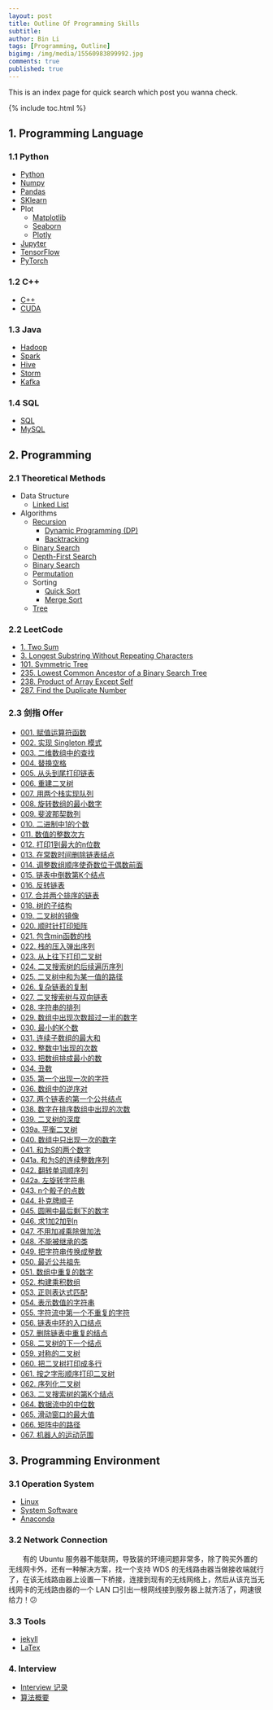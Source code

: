 ```yaml
---
layout: post
title: Outline Of Programming Skills
subtitle: 
author: Bin Li
tags: [Programming, Outline]
bigimg: /img/media/15560983899992.jpg
comments: true
published: true
---
```


This is an index page for quick search which post you wanna check.

{% include toc.html %}

## 1. Programming Language
### 1.1 Python
* [Python](https://binlidaily.github.io/2018-10-16-python/)
* [Numpy](https://binlidaily.github.io/2018-10-16-numpy/)
* [Pandas](https://binlidaily.github.io/2018-10-08-pandas/)
* [SKlearn](https://binlidaily.github.io/2019-04-21-sklearn)
* Plot
    * [Matplotlib](https://binlidaily.github.io/2018-10-23-matplotlib/)
    * [Seaborn](https://binlidaily.github.io/2018-10-12-seaborn/)
    * [Plotly](https://binlidaily.github.io/2019-05-30-plotly)
* [Jupyter](https://binlidaily.github.io/2018-02-03-jupyter/)
* [TensorFlow](https://binlidaily.github.io/2018-01-07-tensorflow/)
* [PyTorch](https://binlidaily.github.io/2019-04-01-pytorch/)


### 1.2 C++
* [C++](https://binlidaily.github.io/2018-01-05-c-plus-plus)
* [CUDA](https://binlidaily.github.io/2018-02-15-cuda)

### 1.3 Java
* [Hadoop](https://binlidaily.github.io/2019-06-06-hadoop)
* [Spark](https://binlidaily.github.io/2019-04-09-spark)
* [Hive](https://binlidaily.github.io/2019-05-20-hive)
* [Storm](https://binlidaily.github.io/2019-06-19-storm)
* [Kafka](https://binlidaily.github.io/)

### 1.4 SQL
* [SQL](https://binlidaily.github.io/2019-05-20-sql)
* [MySQL](https://binlidaily.github.io/2019-06-17-mysql)

## 2. Programming
### 2.1 Theoretical Methods 
* Data Structure
    * [Linked List](https://binlidaily.github.io/2017-04-10-linked-list/)
* Algorithms
    * [Recursion](https://binlidaily.github.io/2019-05-06-recursion)
        * [Dynamic Programming (DP)](https://binlidaily.github.io/2019-02-25-dynamic-programming/)
        * [Backtracking](https://binlidaily.github.io/2019-06-14-backtracking/)
    * [Binary Search](https://binlidaily.github.io/2019-02-25-binary-search/)
    * [Depth-First Search](https://binlidaily.github.io/2019-02-25-Depth-first-search/)
    * [Binary Search](https://binlidaily.github.io/2019-02-25-binary-search)
    * [Permutation](https://binlidaily.github.io/2019-04-12-permutation)
    * Sorting
        * [Quick Sort](https://binlidaily.github.io/2019-04-03-quick-sort/)
        * [Merge Sort](https://binlidaily.github.io/2019-04-15-merge-sort)
    * [Tree](https://binlidaily.github.io/2019-04-18-tree)

### 2.2 LeetCode
* [1. Two Sum](https://binlidaily.github.io/2018-11-25-two-sum/)
* [3. Longest Substring Without Repeating Characters](https://binlidaily.github.io/2018-12-10-Longest-Substring-Without-Repeating-Characters/)
* [101. Symmetric Tree](https://binlidaily.github.io/2019-01-03-(101.)Symmetric-Tree/)
* [235. Lowest Common Ancestor of a Binary Search Tree](https://binlidaily.github.io/2018-12-30-Lowest-Common-Ancestor-of-a-Binary-Tree/)
* [238. Product of Array Except Self](https://binlidaily.github.io/2018-12-06-Product-of-Array-Except-Self/)
* [287. Find the Duplicate Number](https://binlidaily.github.io/2018-12-03-Find-the-Duplicate-Number/)

### 2.3 剑指 Offer
* [001. 赋值运算符函数](https://binlidaily.github.io/2019-02-24-(001)-赋值运算符函数/)
* [002. 实现 Singleton 模式](https://binlidaily.github.io/2019-02-24-(002)-实现singleton模式/)
* [003. 二维数组中的查找](https://binlidaily.github.io/2019-02-25-(003)-二维数组中的查找/)
* [004. 替换空格](https://binlidaily.github.io/2019-02-26-(004)-替换空格/)
* [005. 从头到尾打印链表](https://binlidaily.github.io/2019-03-04-(005)-从头到尾打印链表/)
* [006. 重建二叉树](https://binlidaily.github.io/2019-03-04-(006)-重建二叉树/)
* [007. 用两个栈实现队列](https://binlidaily.github.io/2019-03-04-(007)-用两个栈实现队列/)
* [008. 旋转数组的最小数字](https://binlidaily.github.io/2019-03-09-(008)-旋转数组的最小数字/)
* [009. 斐波那契数列](https://binlidaily.github.io/2019-03-09-(009)-斐波那契数列/)
* [010. 二进制中1的个数](https://binlidaily.github.io/2019-03-10-(010)-二进制中1的个数/)
* [011. 数值的整数次方](https://binlidaily.github.io/2019-03-11-(011)-数值的整数次方/)
* [012. 打印1到最大的n位数](https://binlidaily.github.io/2019-03-11-(012)-打印1到最大的n位数/)
* [013. 在常数时间删除链表结点](https://binlidaily.github.io/2019-03-14-(013)-在常数时间删除链表结点/)
* [014. 调整数组顺序使奇数位于偶数前面](https://binlidaily.github.io/2019-03-16-(014)-调整数组顺序使奇数位于偶数前面/)
* [015. 链表中倒数第K个结点](https://binlidaily.github.io/2019-03-17-(015)-链表中倒数第K个结点/)
* [016. 反转链表](https://binlidaily.github.io/2019-03-18-(016)-反转链表/)
* [017. 合并两个排序的链表](https://binlidaily.github.io/2019-03-18-(017)-合并两个排序的链表/)
* [018. 树的子结构](https://binlidaily.github.io/2019-03-18-(018)-树的子结构/)
* [019. 二叉树的镜像](https://binlidaily.github.io/2019-03-19-(019)-二叉树的镜像/)
* [020. 顺时针打印矩阵](https://binlidaily.github.io/2019-03-21-(020)-顺时针打印矩阵/)
* [021. 包含min函数的栈](https://binlidaily.github.io/2019-03-23-(021)-包含min函数的栈/)
* [022. 栈的压入弹出序列](https://binlidaily.github.io/2019-03-23-(022)-栈的压入弹出序列/)
* [023. 从上往下打印二叉树](https://binlidaily.github.io/2019-03-23-(023)-从上往下打印二叉树/)
* [024. 二叉搜索树的后续遍历序列](https://binlidaily.github.io/2019-03-24-(024)-二叉搜索树的后续遍历序列/)
* [025. 二叉树中和为某一值的路径](https://binlidaily.github.io/2019-03-24-(025)-二叉树中和为某一值的路径/)
* [026. 复杂链表的复制](https://binlidaily.github.io/2019-03-31-(026)-复杂链表的复制/)
* [027. 二叉搜索树与双向链表](https://binlidaily.github.io/2019-04-01-(027)-二叉搜索树与双向链表/)
* [028. 字符串的排列](https://binlidaily.github.io/2019-04-02-(028)-字符串的排列/)
* [029. 数组中出现次数超过一半的数字](https://binlidaily.github.io/2019-04-03-(029)-数组中出现次数超过一半的数字/)
* [030. 最小的K个数](https://binlidaily.github.io/2019-04-07-(030)-最小的K个数/)
* [031. 连续子数组的最大和](https://binlidaily.github.io/2019-04-07-(031)-连续子数组的最大和/)
* [032. 整数中1出现的次数](https://binlidaily.github.io/2019-04-08-(032)-整数中1出现的次数/)
* [033. 把数组排成最小的数](https://binlidaily.github.io/2019-04-09-(033)-把数组排成最小的数/)
* [034. 丑数](https://binlidaily.github.io/2019-04-15-(034)-丑数/)
* [035. 第一个出现一次的字符](https://binlidaily.github.io/2019-04-15-(035)-第一个出现一次的字符/)
* [036. 数组中的逆序对](https://binlidaily.github.io/2019-04-15-(036)-数组中的逆序对/)
* [037. 两个链表的第一个公共结点](https://binlidaily.github.io/2019-04-15-(037)-两个链表的第一个公共结点/)
* [038. 数字在排序数组中出现的次数](https://binlidaily.github.io/2019-04-16-(038)-数字在排序数组中出现的次数/)
* [039. 二叉树的深度](https://binlidaily.github.io/2019-04-18-(039)-二叉树的深度/)
* [039a. 平衡二叉树](https://binlidaily.github.io/2019-04-18-(039a)-平衡二叉树/)
* [040. 数组中只出现一次的数字](https://binlidaily.github.io/2019-04-21-(040)-数组中只出现一次的数字/)
* [041. 和为S的两个数字](https://binlidaily.github.io/2019-04-21-(041)-和为S的两个数字/)
* [041a. 和为S的连续整数序列](https://binlidaily.github.io/2019-04-21-(041a)-和为S的连续整数序列/)
* [042. 翻转单词顺序列](https://binlidaily.github.io/2019-04-24-(042)-翻转单词顺序列/)
* [042a. 左旋转字符串](https://binlidaily.github.io/2019-04-24-(042a)-左旋转字符串/)
* [043. n个骰子的点数](https://binlidaily.github.io/2019-04-29-(043)-n个骰子的点数/)
* [044. 扑克牌顺子](https://binlidaily.github.io/2019-04-30-(044)-扑克牌顺子/)
* [045. 圆圈中最后剩下的数字](https://binlidaily.github.io/2019-05-04-(045)-圆圈中最后剩下的数字/)
* [046. 求1加2加到n](https://binlidaily.github.io/2019-05-05-(046)-求1加2加到n/)
* [047. 不用加减乘除做加法](https://binlidaily.github.io/2019-05-12-(047)-不用加减乘除做加法/)
* [048. 不能被继承的类](https://binlidaily.github.io/2019-05-12-(048)-不能被继承的类/)
* [049. 把字符串传换成整数](https://binlidaily.github.io/2019-05-12-(049)-把字符串传换成整数/)
* [050. 最近公共祖先](https://binlidaily.github.io/2019-05-12-(050)-最近公共祖先/)
* [051. 数组中重复的数字](https://binlidaily.github.io/2019-05-13-(051)-数组中重复的数字/)
* [052. 构建乘积数组](https://binlidaily.github.io/2019-05-15-(052)-构建乘积数组/)
* [053. 正则表达式匹配](https://binlidaily.github.io/2019-05-15-(053)-正则表达式匹配/)
* [054. 表示数值的字符串](https://binlidaily.github.io/2019-05-16-(054)-表示数值的字符串/)
* [055. 字符流中第一个不重复的字符](https://binlidaily.github.io/2019-05-16-(055)-字符流中第一个不重复的字符/)
* [056. 链表中环的入口结点](https://binlidaily.github.io/2019-05-16-(056)-链表中环的入口结点/)
* [057. 删除链表中重复的结点](https://binlidaily.github.io/2019-05-16-(057)-删除链表中重复的结点/)
* [058. 二叉树的下一个结点](https://binlidaily.github.io/2019-05-16-(058)-二叉树的下一个结点/)
* [059. 对称的二叉树](https://binlidaily.github.io/2019-05-20-(059)-对称的二叉树/)
* [060. 把二叉树打印成多行](https://binlidaily.github.io/2019-05-20-(060)-把二叉树打印成多行/)
* [061. 按之字形顺序打印二叉树](https://binlidaily.github.io/2019-05-20-(061)-按之字形顺序打印二叉树/)
* [062. 序列化二叉树](https://binlidaily.github.io/2019-05-20-(062)-序列化二叉树/)
* [063. 二叉搜索树的第K个结点](https://binlidaily.github.io/2019-05-21-(063)-二叉搜索树的第K个结点/)
* [064. 数据流中的中位数](https://binlidaily.github.io/2019-05-21-(064)-数据流中的中位数/)
* [065. 滑动窗口的最大值](https://binlidaily.github.io/2019-05-22-(065)-滑动窗口的最大值/)
* [066. 矩阵中的路径](https://binlidaily.github.io/2019-05-22-(066)-矩阵中的路径/)
* [067. 机器人的运动范围](https://binlidaily.github.io/2019-05-23-(067)-机器人的运动范围/)


## 3. Programming Environment
### 3.1 Operation System
* [Linux](https://binlidaily.github.io/2018-01-05-linux/)
* [System Software](https://binlidaily.github.io/2018-03-30-system-software/)
* [Anaconda](https://binlidaily.github.io/2019-04-18-anaconda/)

### 3.2 Network Connection
　　有的 Ubuntu 服务器不能联网，导致装的环境问题非常多，除了购买外置的无线网卡外，还有一种解决方案，找一个支持 WDS 的无线路由器当做接收端就行了，在该无线路由器上设置一下桥接，连接到现有的无线网络上，然后从该充当无线网卡的无线路由器的一个 LAN 口引出一根网线接到服务器上就齐活了，网速很给力！😕

### 3.3 Tools
* [jekyll](https://binlidaily.github.io/2017-10-13-jekyll/)
* [LaTex](https://binlidaily.github.io/2017-12-29-latex/)


### 4. Interview
* [Interview 记录](https://binlidaily.github.io/2019-02-22-interview/)
* [算法概要](https://binlidaily.github.io/2019-05-24-ml-review)